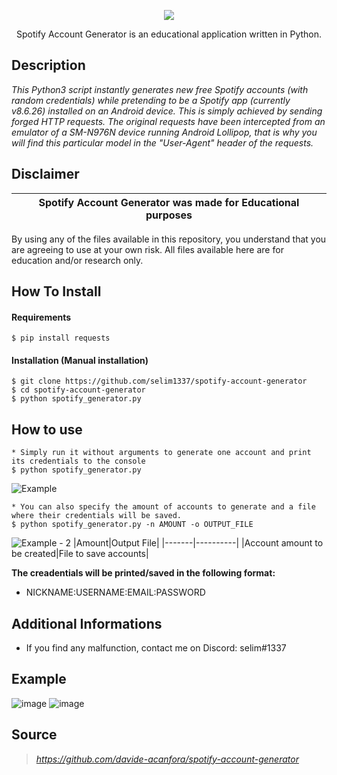 <p align="center">
  <img src="https://user-images.githubusercontent.com/70216275/188632356-ed00e1e7-0734-469f-9915-2d0559643f1c.gif">
</p>

<p align="center">
  Spotify Account Generator is an educational application written in Python.
</p>

## Description

*This Python3 script instantly generates new free Spotify accounts (with random credentials) while pretending to be a Spotify app (currently v8.6.26) installed on an Android device. This is simply achieved by sending forged HTTP requests. The original requests have been intercepted from an emulator of a SM-N976N device running Android Lollipop, that is why you will find this particular model in the "User-Agent" header of the requests.*

## Disclaimer

|Spotify Account Generator was made for Educational purposes|
|-------------------------------------------------|
By using any of the files available in this repository, you understand that you are agreeing to use at your own risk.
All files available here are for education and/or research only.

## How To Install

#### Requirements
```
$ pip install requests
```

#### Installation (Manual installation)
```
$ git clone https://github.com/selim1337/spotify-account-generator
$ cd spotify-account-generator
$ python spotify_generator.py
```
## How to use
```
* Simply run it without arguments to generate one account and print its credentials to the console
$ python spotify_generator.py
```
![Example](https://user-images.githubusercontent.com/70216275/189494184-b77b8168-4e46-453a-bf03-6697948e85f1.PNG)
```
* You can also specify the amount of accounts to generate and a file where their credentials will be saved.
$ python spotify_generator.py -n AMOUNT -o OUTPUT_FILE
```
![Example - 2](https://user-images.githubusercontent.com/70216275/189519872-e6c5b139-54be-4133-99b5-5fe261b3b340.PNG)
|Amount|Output File|
|-------|----------|
|Account amount to be created|File to save accounts|

**The creadentials will be printed/saved in the following format:**
- NICKNAME:USERNAME:EMAIL:PASSWORD

## Additional Informations
- If you find any malfunction, contact me on Discord: selim#1337

## Example
![image](https://user-images.githubusercontent.com/70216275/189519943-7397172c-ecdf-4ca2-b277-483a4d369622.png)
![image](https://user-images.githubusercontent.com/70216275/189519862-1c05f377-94be-45e3-9fc8-ecfba0c2909f.png)



## Source

> *https://github.com/davide-acanfora/spotify-account-generator*

